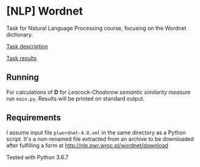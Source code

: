 # [NLP] Wordnet

Task for Natural Language Processing course, focusing on the Wordnet dictionary.

[Task description](./6-wordnet.md)

[Task results](./answers.md)

## Running
For calculations of **D** for *Leacock-Chodorow semantic similarity measure* run `main.py`. Results will be printed on standard output.

## Requirements
I assume input file `plwordnet-4.0.xml` in the same directory as a Python script. It's a non-renamed file extracted from an archive to be downloaded after fulfilling a form at http://nlp.pwr.wroc.pl/wordnet/download

Tested with Python 3.6.7